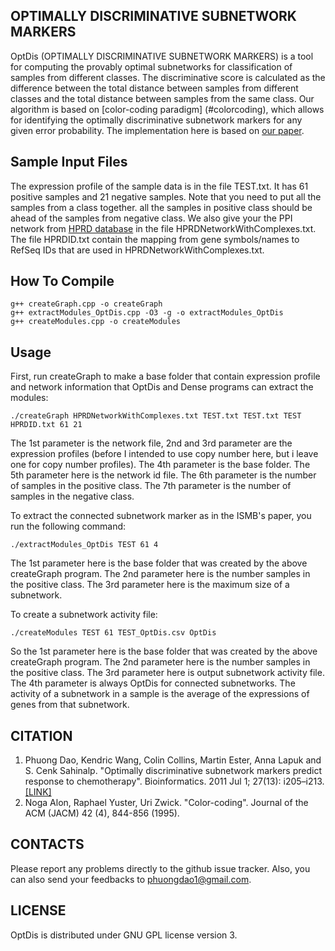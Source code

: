 ## OPTIMALLY DISCRIMINATIVE SUBNETWORK MARKERS

OptDis (OPTIMALLY DISCRIMINATIVE SUBNETWORK MARKERS) is a tool for computing the provably optimal subnetworks for classification of samples from different classes. The discriminative score is calculated as the difference between the total distance between samples from different classes and the total distance between samples from the same class. Our algorithm is based on [color-coding paradigm] (#colorcoding), which allows for identifying the optimally discriminative subnetwork markers for any given error probability. The implementation here is based on [our paper](#citation).   

## Sample Input Files

The expression profile of the sample data is in the file TEST.txt. It has 61 positive samples and 21 negative samples. Note that you need to put all the samples from a class together. all the samples in positive class should be ahead of the samples from negative class. We also give your the PPI network from [HPRD database](http://www.hprd.org) in the file HPRDNetworkWithComplexes.txt. The file HPRDID.txt contain the mapping from gene symbols/names to RefSeq IDs that are used in HPRDNetworkWithComplexes.txt.

## How To Compile

```
g++ createGraph.cpp -o createGraph
g++ extractModules_OptDis.cpp -O3 -g -o extractModules_OptDis
g++ createModules.cpp -o createModules
```

## Usage

First, run createGraph to make a base folder that contain expression profile and network information that OptDis and Dense programs can extract the modules:

```
./createGraph HPRDNetworkWithComplexes.txt TEST.txt TEST.txt TEST HPRDID.txt 61 21
```

The 1st parameter is the network file, 2nd and 3rd parameter are the expression profiles (before I intended to use copy number here, but i leave one for copy number profiles). The 4th parameter is the base folder. The 5th parameter here is the network id file. The 6th parameter is the number of samples in the positive class. The 7th parameter is the number of samples in the negative class.

To extract the connected subnetwork marker as in the ISMB's paper, you run the following command:

```
./extractModules_OptDis TEST 61 4
```

The 1st parameter here is the base folder that was created by the above createGraph program. The 2nd parameter here is the number samples in the positive class. The 3rd parameter here is the maximum size of a subnetwork.

To create a subnetwork activity file:

```
./createModules TEST 61 TEST_OptDis.csv OptDis
```

So the 1st parameter here is the base folder that was created by the above createGraph program. The 2nd parameter here is the number samples in the positive class. The 3rd parameter here is output subnetwork activity file. The 4th parameter is always OptDis for connected subnetworks. The activity of a subnetwork in a sample is the average of the expressions of genes from that subnetwork.


## CITATION

<a name="citation"></a>
1. Phuong Dao, Kendric Wang, Colin Collins, Martin Ester, Anna Lapuk and S. Cenk Sahinalp. "Optimally discriminative subnetwork markers predict response to chemotherapy". Bioinformatics. 2011 Jul 1; 27(13): i205–i213. [[LINK]](http://www.ncbi.nlm.nih.gov/pmc/articles/PMC3117373/)
<a name="color-coding"></a>
2. Noga Alon, Raphael Yuster, Uri Zwick. "Color-coding". Journal of the ACM (JACM) 42 (4), 844-856 (1995).

## CONTACTS

Please report any problems directly to the github issue tracker. Also, you can also send your feedbacks to phuongdao1@gmail.com.

## LICENSE

OptDis is distributed under GNU GPL license version 3.
